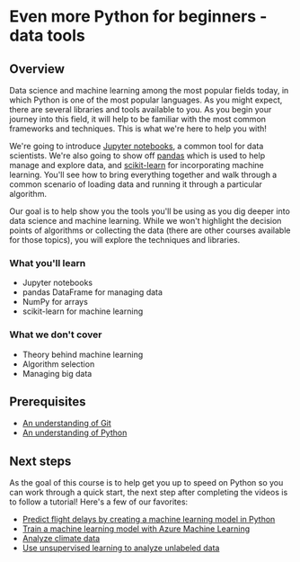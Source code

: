 # Even more Python for beginners - data tools

## Overview

Data science and machine learning among the most popular fields today, in which Python is one of the most popular languages. As you might expect, there are several libraries and tools available to you. As you begin your journey into this field, it will help to be familiar with the most common frameworks and techniques. This is what we're here to help you with!

We're going to introduce [Jupyter notebooks](https://jupyter.org/), a common tool for data scientists. We're also going to show off [pandas](https://pandas.pydata.org/) which is used to help manage and explore data, and [scikit-learn](https://scikit-learn.org/) for incorporating machine learning. You'll see how to bring everything together and walk through a common scenario of loading data and running it through a particular algorithm.

Our goal is to help show you the tools you'll be using as you dig deeper into data science and machine learning. While we won't highlight the decision points of algorithms or collecting the data (there are other courses available for those topics), you will explore the techniques and libraries.

### What you'll learn

- Jupyter notebooks
- pandas DataFrame for managing data
- NumPy for arrays
- scikit-learn for machine learning

### What we don't cover

- Theory behind machine learning
- Algorithm selection
- Managing big data

## Prerequisites

- [An understanding of Git](https://git-scm.com/book/en/v1/Getting-Started)
- [An understanding of Python](https://aka.ms/pythonbeginnerseries)

## Next steps

As the goal of this course is to help get you up to speed on Python so you can work through a quick start, the next step after completing the videos is to follow a tutorial! Here's a few of our favorites:

- [Predict flight delays by creating a machine learning model in Python](https://docs.microsoft.com/learn/modules/predict-flight-delays-with-python?WT.mc_id=python-c9-niner)
- [Train a machine learning model with Azure Machine Learning](https://docs.microsoft.com/learn/modules/train-local-model-with-azure-mls?WT.mc_id=python-c9-niner)
- [Analyze climate data](https://docs.microsoft.com/learn/modules/analyze-climate-data-with-azure-notebooks?WT.mc_id=python-c9-niner)
- [Use unsupervised learning to analyze unlabeled data](https://docs.microsoft.com/learn/modules/introduction-to-unsupervised-learning?WT.mc_id=python-c9-niner)
